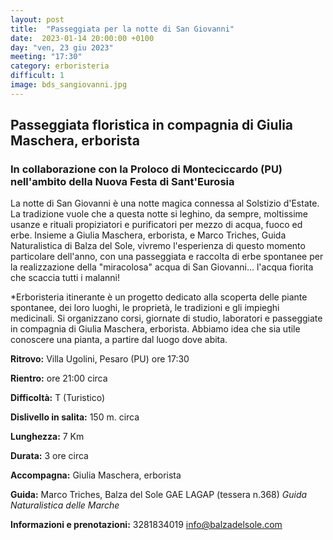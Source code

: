 ```yaml
---
layout: post
title:  "Passeggiata per la notte di San Giovanni"
date:  2023-01-14 20:00:00 +0100
day: "ven, 23 giu 2023"
meeting: "17:30"
category: erboristeria 
difficult: 1
image: bds_sangiovanni.jpg
---
```


## Passeggiata floristica in compagnia di Giulia Maschera, erborista
### In collaborazione con la Proloco di Monteciccardo (PU) nell'ambito della Nuova Festa di Sant'Eurosia

La notte di San Giovanni è una notte magica connessa al Solstizio d'Estate. La tradizione vuole che a questa notte si leghino, da sempre, moltissime usanze e rituali propiziatori e purificatori per mezzo di acqua, fuoco ed erbe. 
Insieme a Giulia Maschera, erborista, e Marco Triches, Guida Naturalistica di Balza del Sole, vivremo l'esperienza di questo momento particolare dell'anno, con una passeggiata e raccolta di erbe spontanee per la realizzazione della "miracolosa" acqua di San Giovanni... l'acqua fiorita che scaccia tutti i malanni!

*Erboristeria itinerante è un progetto dedicato alla scoperta delle piante spontanee, dei loro luoghi, le proprietà, le tradizioni e gli impieghi medicinali. Si organizzano corsi, giornate di studio, laboratori e passeggiate in compagnia di Giulia Maschera, erborista. Abbiamo idea che sia utile conoscere una pianta, a partire dal luogo dove abita.

**Ritrovo:** Villa Ugolini, Pesaro (PU) ore 17:30

**Rientro:** ore 21:00 circa 

**Difficoltà:** T (Turistico)

**Dislivello in salita:**  150 m. circa

**Lunghezza:** 7 Km

**Durata:** 3 ore circa

**Accompagna:** Giulia Maschera, erborista 

**Guida:** Marco Triches, Balza del Sole GAE LAGAP (tessera n.368)
*Guida Naturalistica delle Marche*

**Informazioni e prenotazioni:** 3281834019 info@balzadelsole.com

